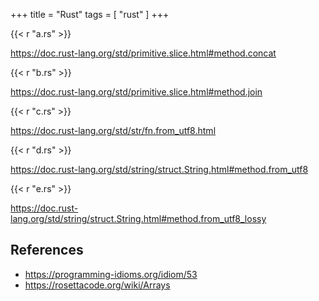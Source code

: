 +++
title = "Rust"
tags = [ "rust" ]
+++

{{< r "a.rs" >}}

<https://doc.rust-lang.org/std/primitive.slice.html#method.concat>

{{< r "b.rs" >}}

<https://doc.rust-lang.org/std/primitive.slice.html#method.join>

{{< r "c.rs" >}}

<https://doc.rust-lang.org/std/str/fn.from_utf8.html>

{{< r "d.rs" >}}

<https://doc.rust-lang.org/std/string/struct.String.html#method.from_utf8>

{{< r "e.rs" >}}

<https://doc.rust-lang.org/std/string/struct.String.html#method.from_utf8_lossy>

## References

- <https://programming-idioms.org/idiom/53>
- <https://rosettacode.org/wiki/Arrays>

